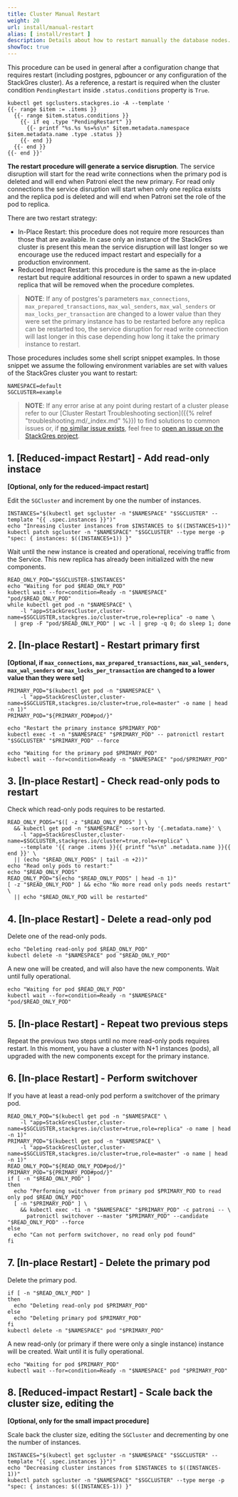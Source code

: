 ```yaml
---
title: Cluster Manual Restart
weight: 20
url: install/manual-restart
alias: [ install/restart ]
description: Details about how to restart manually the database nodes.
showToc: true
---
```


This procedure can be used in general after a configuration change that requires restart (including
 postgres, pgbouncer or any configuration of the StackGres cluster). As a reference, a restart is
 required when the cluster condition `PendingRestart` inside `.status.conditions` property is
 `True`.

```
kubectl get sgclusters.stackgres.io -A --template '
{{- range $item := .items }}
  {{- range $item.status.conditions }}
    {{- if eq .type "PendingRestart" }}
      {{- printf "%s.%s %s=%s\n" $item.metadata.namespace $item.metadata.name .type .status }}
    {{- end }}
  {{- end }}
{{- end }}'
```

**The restart procedure will generate a service disruption**. The service disruption will start for the
 read write connections when the primary pod is deleted and will end when Patroni elect the new
 primary. For read only connections the service disruption will start when only one replica exists
 and the replica pod is deleted and will end when Patroni set the role of the pod to replica.

There are two restart strategy:

* In-Place Restart: this procedure does not require more resources than those that are available.
 In case only an instance of the StackGres cluster is present this mean the service disruption
 will last longer so we encourage use the reduced impact restart and especially for a production
 environment.
* Reduced Impact Restart: this procedure is the same as the in-place restart but require additional
 resources in order to spawn a new updated replica that will be removed when the procedure completes.

> **NOTE**: If any of postgres's parameters `max_connections`, `max_prepared_transactions`, `max_wal_senders`,
> `max_wal_senders` or `max_locks_per_transaction` are changed to a lower value than they were set
> the primary instance has to be restarted before any replica can be restarted too, the service disruption
> for read write connection will last longer in this case depending how long it take the primary instance
> to restart.

Those procedures includes some shell script snippet examples. In those snippet we assume the
 following environment variables are set with values of the StackGres cluster you want to restart:

```
NAMESPACE=default
SGCLUSTER=example
```

> **NOTE**: If any error arise at any point during restart of a cluster please refer to our [Cluster Restart Troubleshooting section]({{% relref "troubleshooting.md/_index.md" %}})
> to find solutions to common issues or, if [no similar issue exists](https://gitlab.com/ongresinc/stackgres/-/issues?scope=all&utf8=%E2%9C%93&state=all),
> feel free to [open an issue on the StackGres project](https://gitlab.com/ongresinc/stackgres/-/issues/new?issue%5Bassignee_id%5D=&issue%5Bmilestone_id%5D=).

## 1. \[Reduced-impact Restart\] - Add read-only instace

**\[Optional, only for the reduced-impact restart\]**

Edit the `SGCluster` and increment by one the number of instances.

```
INSTANCES="$(kubectl get sgcluster -n "$NAMESPACE" "$SGCLUSTER" --template "{{ .spec.instances }}")"
echo "Inreasing cluster instances from $INSTANCES to $((INSTANCES+1))"
kubectl patch sgcluster -n "$NAMESPACE" "$SGCLUSTER" --type merge -p "spec: { instances: $((INSTANCES+1)) }"
```

Wait until the new instance is created and operational, receiving traffic from the Service. This new
 replica has already been initialized with the new components.

```
READ_ONLY_POD="$SGCLUSTER-$INSTANCES"
echo "Waiting for pod $READ_ONLY_POD"
kubectl wait --for=condition=Ready -n "$NAMESPACE" "pod/$READ_ONLY_POD"
while kubectl get pod -n "$NAMESPACE" \
    -l "app=StackGresCluster,cluster-name=$SGCLUSTER,stackgres.io/cluster=true,role=replica" -o name \
  | grep -F "pod/$READ_ONLY_POD" | wc -l | grep -q 0; do sleep 1; done
```

## 2. \[In-place Restart\] - Restart primary first

**\[Optional, if `max_connections`, `max_prepared_transactions`, `max_wal_senders`,
 `max_wal_senders` or `max_locks_per_transaction` are changed to a lower value than they were set\]**

```
PRIMARY_POD="$(kubectl get pod -n "$NAMESPACE" \
    -l "app=StackGresCluster,cluster-name=$SGCLUSTER,stackgres.io/cluster=true,role=master" -o name | head -n 1)"
PRIMARY_POD="${PRIMARY_POD#pod/}"

echo "Restart the primary instance $PRIMARY_POD"
kubectl exec -t -n "$NAMESPACE" "$PRIMARY_POD" -- patronictl restart "$SGCLUSTER" "$PRIMARY_POD" --force

echo "Waiting for the primary pod $PRIMARY_POD"
kubectl wait --for=condition=Ready -n "$NAMESPACE" "pod/$PRIMARY_POD"
```

## 3. \[In-place Restart\] - Check read-only pods to restart

Check which read-only pods requires to be restarted.

```
READ_ONLY_PODS="$([ -z "$READ_ONLY_PODS" ] \
  && kubectl get pod -n "$NAMESPACE" --sort-by '{.metadata.name}' \
    -l "app=StackGresCluster,cluster-name=$SGCLUSTER,stackgres.io/cluster=true,role=replica" \
    --template '{{ range .items }}{{ printf "%s\n" .metadata.name }}{{ end }}' \
  || (echo "$READ_ONLY_PODS" | tail -n +2))"
echo "Read only pods to restart:"
echo "$READ_ONLY_PODS"
READ_ONLY_POD="$(echo "$READ_ONLY_PODS" | head -n 1)"
[ -z "$READ_ONLY_POD" ] && echo "No more read only pods needs restart" \
  || echo "$READ_ONLY_POD will be restarted"
```

## 4. \[In-place Restart\] - Delete a read-only pod

Delete one of the read-only pods.

```
echo "Deleting read-only pod $READ_ONLY_POD"
kubectl delete -n "$NAMESPACE" pod "$READ_ONLY_POD"
```

A new one will be created, and will also have the new components. Wait until fully operational.

```
echo "Waiting for pod $READ_ONLY_POD"
kubectl wait --for=condition=Ready -n "$NAMESPACE" "pod/$READ_ONLY_POD"
```

## 5. \[In-place Restart\] - Repeat two previous steps

Repeat the previous two steps until no more read-only pods requires restart. In this moment,
 you have a cluster with N+1 instances (pods), all upgraded with the new components except for
 the primary instance.

## 6. \[In-place Restart\] - Perform switchover

If you have at least a read-only pod perform a switchover of the primary pod.

```
READ_ONLY_POD="$(kubectl get pod -n "$NAMESPACE" \
    -l "app=StackGresCluster,cluster-name=$SGCLUSTER,stackgres.io/cluster=true,role=replica" -o name | head -n 1)"
PRIMARY_POD="$(kubectl get pod -n "$NAMESPACE" \
    -l "app=StackGresCluster,cluster-name=$SGCLUSTER,stackgres.io/cluster=true,role=master" -o name | head -n 1)"
READ_ONLY_POD="${READ_ONLY_POD#pod/}"
PRIMARY_POD="${PRIMARY_POD#pod/}"
if [ -n "$READ_ONLY_POD" ]
then
  echo "Performing switchover from primary pod $PRIMARY_POD to read only pod $READ_ONLY_POD"
  [ -n "$PRIMARY_POD" ] \
    && kubectl exec -ti -n "$NAMESPACE" "$PRIMARY_POD" -c patroni -- \
      patronictl switchover --master "$PRIMARY_POD" --candidate "$READ_ONLY_POD" --force
else
  echo "Can not perform switchover, no read only pod found"
fi
```

## 7. \[In-place Restart\] - Delete the primary pod

Delete the primary pod.


```
if [ -n "$READ_ONLY_POD" ]
then
  echo "Deleting read-only pod $PRIMARY_POD"
else
  echo "Deleting primary pod $PRIMARY_POD"
fi
kubectl delete -n "$NAMESPACE" pod "$PRIMARY_POD"
```

A new read-only (or primary if there were only a single instance) instance will be created. Wait until it is fully operational.

```
echo "Waiting for pod $PRIMARY_POD"
kubectl wait --for=condition=Ready -n "$NAMESPACE" pod "$PRIMARY_POD"
```

## 8. \[Reduced-impact Restart\] - Scale back the cluster size, editing the

**\[Optional, only for the small impact procedure\]**

Scale back the cluster size, editing the `SGCluster` and decrementing by one the number of
 instances.

```
INSTANCES="$(kubectl get sgcluster -n "$NAMESPACE" "$SGCLUSTER" --template "{{ .spec.instances }}")"
echo "Decreasing cluster instances from $INSTANCES to $((INSTANCES-1))"
kubectl patch sgcluster -n "$NAMESPACE" "$SGCLUSTER" --type merge -p "spec: { instances: $((INSTANCES-1)) }"
```
